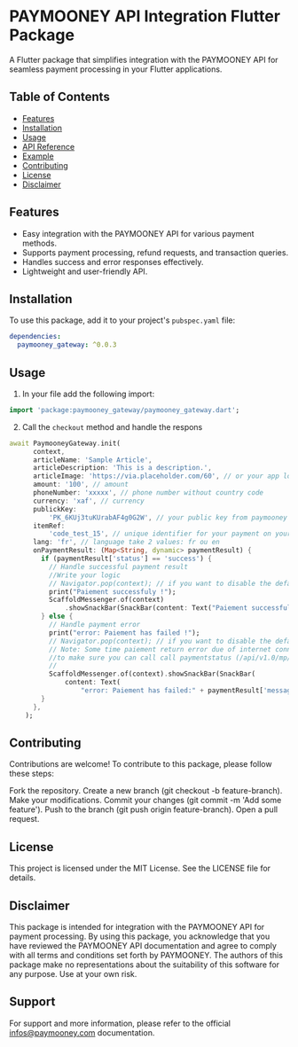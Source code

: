 # PAYMOONEY API Integration Flutter Package

A Flutter package that simplifies integration with the PAYMOONEY API for seamless payment processing in your Flutter applications.

## Table of Contents

- [Features](#features)
- [Installation](#installation)
- [Usage](#usage)
- [API Reference](#api-reference)
- [Example](#example)
- [Contributing](#contributing)
- [License](#license)
- [Disclaimer](#disclaimer)

## Features

- Easy integration with the PAYMOONEY API for various payment methods.
- Supports payment processing, refund requests, and transaction queries.
- Handles success and error responses effectively.
- Lightweight and user-friendly API.

## Installation

To use this package, add it to your project's `pubspec.yaml` file:

```yaml
dependencies:
  paymooney_gateway: ^0.0.3

```

 ## Usage
 1. In your file add the following import:

 ```dart
import 'package:paymooney_gateway/paymooney_gateway.dart';
```
2. Call the `checkout` method and handle the respons
```dart
await PaymooneyGateway.init(
      context,
      articleName: 'Sample Article',
      articleDescription: 'This is a description.',
      articleImage: 'https://via.placeholder.com/60', // or your app logo
      amount: '100', // amount
      phoneNumber: 'xxxxx', // phone number without country code
      currency: 'xaf', // currency
      publickKey:
          'PK_6KUj3tuKUrabAF4g0G2W', // your public key from paymooney dashboard
      itemRef:
          'code_test_15', // unique identifier for your payment on your side
      lang: 'fr', // language take 2 values: fr ou en
      onPaymentResult: (Map<String, dynamic> paymentResult) {
        if (paymentResult['status'] == 'success') {
          // Handle successful payment result
          //Write your logic
          // Navigator.pop(context); // if you want to disable the default success dialog
          print("Paiement successfuly !");
          ScaffoldMessenger.of(context)
              .showSnackBar(SnackBar(content: Text("Paiement successfuly !")));
        } else {
          // Handle payment error
          print("error: Paiement has failed !");
          // Navigator.pop(context); // if you want to disable the default failed dialog
          // Note: Some time paiement return error due of internet connection or network from operator,
          //to make sure you can call call paymentstatus (/api/v1.0/mp/paymentstatus)
          //
          ScaffoldMessenger.of(context).showSnackBar(SnackBar(
              content: Text(
                  "error: Paiement has failed:" + paymentResult['message'])));
        }
      },
    );
```

## Contributing
Contributions are welcome! To contribute to this package, please follow these steps:

Fork the repository.
Create a new branch (git checkout -b feature-branch).
Make your modifications.
Commit your changes (git commit -m 'Add some feature').
Push to the branch (git push origin feature-branch).
Open a pull request.

## License
This project is licensed under the MIT License. See the LICENSE file for details.

## Disclaimer
This package is intended for integration with the PAYMOONEY API for payment processing. By using this package, you acknowledge that you have reviewed the PAYMOONEY API documentation and agree to comply with all terms and conditions set forth by PAYMOONEY. The authors of this package make no representations about the suitability of this software for any purpose. Use at your own risk.

## Support
For support and more information, please refer to the official infos@paymooney.com documentation.




